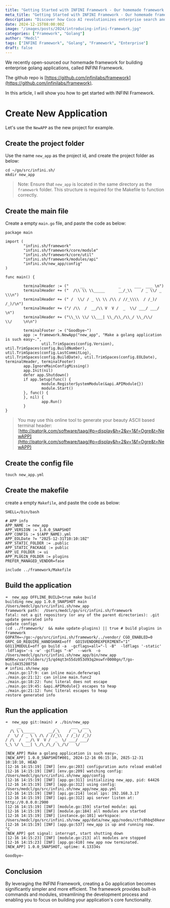 ```yaml
---
title: "Getting Started with INFINI Framework - Our homemade framework for building enterprise golang applications"
meta_title: "Getting Started with INFINI Framework - Our homemade framework for building enterprise golang applications"
description: "Discover how Coco AI revolutionizes enterprise search and collaboration with unified data and Gen-AI chat capabilities."
date: 2024-12-15T08:00:00Z
image: "/images/posts/2024/introducing-infini-framework.jpg"
categories: ["Framework", "Golang"]
author: "Medcl"
tags: ["INFINI Framework", "Golang", "Framework", "Enterprise"]
draft: false
---
```


We recently open-sourced our homemade framework for building enterprise golang applications, called INFINI Framework.

The github repo is [https://github.com/infinilabs/framework](https://github.com/infinilabs/framework).

In this article, I will show you how to get started with INFINI Framework.

# Create New Application

Let's use the `NewAPP` as the new project for example.

## Create the project folder

Use the name `new_app` as the project id, and create the project folder as below:
```shell
cd ~/go/src/infini.sh/
mkdir new_app
```
> Note: Ensure that `new_app` is located in the same directory as the `framework` folder. This structure is required for the Makefile to function correctly.

## Create the main file

Create a empty `main.go` file, and paste the code as below:

```shell
package main

import (
        "infini.sh/framework"
        "infini.sh/framework/core/module"
        "infini.sh/framework/core/util"
        "infini.sh/framework/modules/api"
        "infini.sh/new_app/config"
)

func main() {

        terminalHeader := ("     __               _      ___  ___ \n")
        terminalHeader += ("  /\\ \\ \\_____      __/_\\    / _ \\/ _ \\\n")
        terminalHeader += (" /  \\/ / _ \\ \\ /\\ / //_\\\\  / /_)/ /_)/\n")
        terminalHeader += ("/ /\\  /  __/\\ V  V /  _  \\/ ___/ ___/ \n")
        terminalHeader += ("\\_\\ \\/ \\___| \\_/\\_/\\_/ \\_/\\/   \\/     \n\n")

        terminalFooter := ("Goodbye~")
        app := framework.NewApp("new_app", "Make a golang application is such easy~.",
                util.TrimSpaces(config.Version), util.TrimSpaces(config.BuildNumber), util.TrimSpaces(config.LastCommitLog), util.TrimSpaces(config.BuildDate), util.TrimSpaces(config.EOLDate), terminalHeader, terminalFooter)
        app.IgnoreMainConfigMissing()
        app.Init(nil)
        defer app.Shutdown()
        if app.Setup(func() {
                module.RegisterSystemModule(&api.APIModule{})
                module.Start()
        }, func() {
        }, nil) {
                app.Run()
        }
}
```

> You may use this online tool to generate your beauty ASCII based terminal header: [http://patorjk.com/software/taag/#p=display&h=2&v=1&f=Ogre&t=NewAPP](http://patorjk.com/software/taag/#p=display&h=2&v=1&f=Ogre&t=NewAPP)

## Create the config file
```shell
touch new_app.yml
```
## Create the makefile

create a empty `Makefile`, and paste the code as below:

```shell
SHELL=/bin/bash

# APP info
APP_NAME := new_app
APP_VERSION := 1.0.0_SNAPSHOT
APP_CONFIG := $(APP_NAME).yml
APP_EOLDate ?= "2025-12-31T10:10:10Z"
APP_STATIC_FOLDER := .public
APP_STATIC_PACKAGE := public
APP_UI_FOLDER := ui
APP_PLUGIN_FOLDER := plugins
PREFER_MANAGED_VENDOR=fase

include ../framework/Makefile
```

## Build the application
```shell
➜  new_app OFFLINE_BUILD=true make build
building new_app 1.0.0_SNAPSHOT main
/Users/medcl/go/src/infini.sh/new_app
framework path:  /Users/medcl/go/src/infini.sh/framework
fatal: not a git repository (or any of the parent directories): .git
update generated info
update configs
(cd ../framework/  && make update-plugins) || true # build plugins in framework
GOPATH=~/go:~/go/src/infini.sh/framework/../vendor/ CGO_ENABLED=0 GRPC_GO_REQUIRE_HANDSHAKE=off  GO15VENDOREXPERIMENT="1" GO111MODULE=off go build -a  -gcflags=all="-l -B"  -ldflags '-static' -ldflags='-s -w' -gcflags "-m"  --work  -o /Users/medcl/go/src/infini.sh/new_app/bin/new_app
WORK=/var/folders/j5/qd4qt3n55dz053d93q2mswfr0000gn/T/go-build435280758
# infini.sh/new_app
./main.go:17:9: can inline main.deferwrap1
./main.go:21:12: can inline main.func2
./main.go:18:22: func literal does not escape
./main.go:19:45: &api.APIModule{} escapes to heap
./main.go:21:12: func literal escapes to heap
restore generated info
```

## Run the application
```shell
➜  new_app git:(main) ✗ ./bin/new_app
     __               _      ___  ___
  /\ \ \_____      __/_\    / _ \/ _ \
 /  \/ / _ \ \ /\ / //_\\  / /_)/ /_)/
/ /\  /  __/\ V  V /  _  \/ ___/ ___/
\_\ \/ \___| \_/\_/\_/ \_/\/   \/

[NEW_APP] Make a golang application is such easy~.
[NEW_APP] 1.0.0_SNAPSHOT#001, 2024-12-16 06:15:10, 2025-12-31 10:10:10, HEAD
[12-16 14:15:19] [INF] [env.go:203] configuration auto reload enabled
[12-16 14:15:19] [INF] [env.go:209] watching config: /Users/medcl/go/src/infini.sh/new_app/config
[12-16 14:15:19] [INF] [app.go:311] initializing new_app, pid: 64426
[12-16 14:15:19] [INF] [app.go:312] using config: /Users/medcl/go/src/infini.sh/new_app/new_app.yml
[12-16 14:15:19] [INF] [api.go:214] local ips: 192.168.3.17
[12-16 14:15:19] [INF] [api.go:312] api server listen at: http://0.0.0.0:2900
[12-16 14:15:19] [INF] [module.go:159] started module: api
[12-16 14:15:19] [INF] [module.go:184] all modules are started
[12-16 14:15:19] [INF] [instance.go:101] workspace: /Users/medcl/go/src/infini.sh/new_app/data/new_app/nodes/ctfs8hbq50kevmkb3m6g
[12-16 14:15:19] [INF] [app.go:537] new_app is up and running now.
^C
[NEW_APP] got signal: interrupt, start shutting down
[12-16 14:15:23] [INF] [module.go:213] all modules are stopped
[12-16 14:15:23] [INF] [app.go:410] new_app now terminated.
[NEW_APP] 1.0.0_SNAPSHOT, uptime: 4.13334s

Goodbye~
```

## Conclusion

By leveraging the INFINI Framework, creating a Go application becomes significantly simpler and more efficient.
The framework provides built-in commands and modules, streamlining the development process and enabling you to focus on building your application's core functionality.